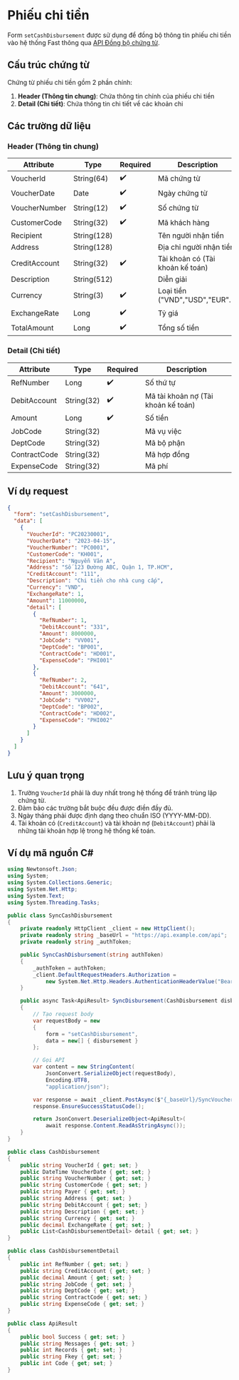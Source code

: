 # Phiếu chi tiền

Form `setCashDisbursement` được sử dụng để đồng bộ thông tin phiếu chi tiền vào hệ thống Fast thông qua [API Đồng bộ chứng từ](../sync-voucher).

## Cấu trúc chứng từ

Chứng từ phiếu chi tiền gồm 2 phần chính:

1. **Header (Thông tin chung)**: Chứa thông tin chính của phiếu chi tiền
2. **Detail (Chi tiết)**: Chứa thông tin chi tiết về các khoản chi

## Các trường dữ liệu

### Header (Thông tin chung)

| Attribute    | Type        | Required | Description          |
|--------------|-------------|----------|----------------------|
| VoucherId    | String(64)  | ✔️       | Mã chứng từ          |
| VoucherDate  | Date        | ✔️       | Ngày chứng từ        |
| VoucherNumber| String(12)  | ✔️       | Số chứng từ          |
| CustomerCode | String(32)  | ✔️       | Mã khách hàng        |
| Recipient         | String(128) |      | Tên người nhận tiền  |
| Address      | String(128) |          | Địa chỉ người nhận tiền |
| CreditAccount| String(32)  | ✔️       | Tài khoản có (Tài khoản kế toán) |
| Description  | String(512) |          | Diễn giải            |
| Currency     | String(3)   | ✔️       | Loại tiền ("VND","USD","EUR"...) |
| ExchangeRate | Long        | ✔️       | Tỷ giá               |
| TotalAmount  | Long        | ✔️       | Tổng số tiền              |

### Detail (Chi tiết)

| Attribute    | Type        | Required | Description          |
|--------------|-------------|----------|----------------------|
| RefNumber    | Long        | ✔️       | Số thứ tự            |
| DebitAccount | String(32)  | ✔️       | Mã tài khoản nợ (Tài khoản kế toán) |
| Amount       | Long        | ✔️       | Số tiền              |
| JobCode      | String(32)  |          | Mã vụ việc           |
| DeptCode     | String(32)  |          | Mã bộ phận           |
| ContractCode | String(32)  |          | Mã hợp đồng          |
| ExpenseCode  | String(32)  |          | Mã phí               |

## Ví dụ request

```json
{
  "form": "setCashDisbursement",
  "data": [
    {
      "VoucherId": "PC20230001",
      "VoucherDate": "2023-04-15",
      "VoucherNumber": "PC0001",
      "CustomerCode": "KH001",
      "Recipient": "Nguyễn Văn A",
      "Address": "Số 123 Đường ABC, Quận 1, TP.HCM",
      "CreditAccount": "111",
      "Description": "Chi tiền cho nhà cung cấp",
      "Currency": "VND",
      "ExchangeRate": 1,
      "Amount": 11000000,
      "detail": [
        {
          "RefNumber": 1,
          "DebitAccount": "331",
          "Amount": 8000000,
          "JobCode": "VV001",
          "DeptCode": "BP001",
          "ContractCode": "HD001",
          "ExpenseCode": "PHI001"
        },
        {
          "RefNumber": 2,
          "DebitAccount": "641",
          "Amount": 3000000,
          "JobCode": "VV002",
          "DeptCode": "BP002",
          "ContractCode": "HD002",
          "ExpenseCode": "PHI002"
        }
      ]
    }
  ]
}
```

## Lưu ý quan trọng

1. Trường `VoucherId` phải là duy nhất trong hệ thống để tránh trùng lặp chứng từ.
2. Đảm bảo các trường bắt buộc đều được điền đầy đủ.
3. Ngày tháng phải được định dạng theo chuẩn ISO (YYYY-MM-DD).
4. Tài khoản có (`CreditAccount`) và tài khoản nợ (`DebitAccount`) phải là những tài khoản hợp lệ trong hệ thống kế toán.

## Ví dụ mã nguồn C#

```csharp
using Newtonsoft.Json;
using System;
using System.Collections.Generic;
using System.Net.Http;
using System.Text;
using System.Threading.Tasks;

public class SyncCashDisbursement
{
    private readonly HttpClient _client = new HttpClient();
    private readonly string _baseUrl = "https://api.example.com/api";
    private readonly string _authToken;

    public SyncCashDisbursement(string authToken)
    {
        _authToken = authToken;
        _client.DefaultRequestHeaders.Authorization = 
            new System.Net.Http.Headers.AuthenticationHeaderValue("Bearer", _authToken);
    }

    public async Task<ApiResult> SyncDisbursement(CashDisbursement disbursement)
    {
        // Tạo request body
        var requestBody = new
        {
            form = "setCashDisbursement",
            data = new[] { disbursement }
        };

        // Gọi API
        var content = new StringContent(
            JsonConvert.SerializeObject(requestBody),
            Encoding.UTF8,
            "application/json");

        var response = await _client.PostAsync($"{_baseUrl}/SyncVoucher", content);
        response.EnsureSuccessStatusCode();

        return JsonConvert.DeserializeObject<ApiResult>(
            await response.Content.ReadAsStringAsync());
    }
}

public class CashDisbursement
{
    public string VoucherId { get; set; }
    public DateTime VoucherDate { get; set; }
    public string VoucherNumber { get; set; }
    public string CustomerCode { get; set; }
    public string Payer { get; set; }
    public string Address { get; set; }
    public string DebitAccount { get; set; }
    public string Description { get; set; }
    public string Currency { get; set; }
    public decimal ExchangeRate { get; set; }
    public List<CashDisbursementDetail> detail { get; set; }
}

public class CashDisbursementDetail
{
    public int RefNumber { get; set; }
    public string CreditAccount { get; set; }
    public decimal Amount { get; set; }
    public string JobCode { get; set; }
    public string DeptCode { get; set; }
    public string ContractCode { get; set; }
    public string ExpenseCode { get; set; }
}

public class ApiResult
{
    public bool Success { get; set; }
    public string Messages { get; set; }
    public int Records { get; set; }
    public string Fkey { get; set; }
    public int Code { get; set; }
}
```